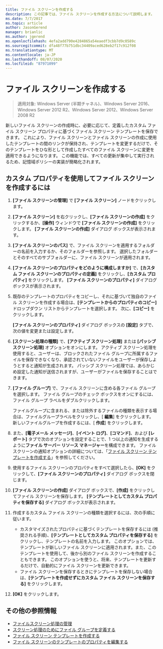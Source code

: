 ```yaml
---
title: ファイル スクリーンを作成する
description: この記事では、ファイル スクリーンを作成する方法について説明します。
ms.date: 7/7/2017
ms.topic: article
author: JasonGerend
manager: brianlic
ms.author: jgerend
ms.openlocfilehash: 4efa2add790e4284865a54eaedf3cbb7d9c0589c
ms.sourcegitcommit: dfa48f77b751dbc34409aced628eb2f17c912f08
ms.translationtype: MT
ms.contentlocale: ja-JP
ms.lasthandoff: 08/07/2020
ms.locfileid: "87971099"
---
```

# <a name="create-a-file-screen"></a>ファイル スクリーンを作成する

> 適用対象: Windows Server (半期チャネル)、Windows Server 2016、Windows Server 2012 R2、Windows Server 2012、Windows Server 2008 R2

新しいファイル スクリーンの作成時に、必要に応じて、定義したカスタム ファイル スクリーン プロパティに基づくファイル スクリーン テンプレートを保存できます。 これにより、ファイル スクリーンとファイル スクリーンの作成に使用したテンプレートの間のリンクが保持され、テンプレートを変更するだけで、そのテンプレートをひな形として作成したすべてのファイル スクリーンに変更を適用できるようになります。 この機能では、すべての更新が集中して実行されるため、記憶域ポリシーの実装が簡略化されます。

## <a name="to-create-a-file-screen-with-custom-properties"></a>カスタム プロパティを使用してファイル スクリーンを作成するには

1.  **[ファイル スクリーンの管理]** で **[ファイル スクリーン]** ノードをクリックします。

2.  **[ファイル スクリーン]** を右クリックし、**[ファイル スクリーンの作成]** をクリックするか、**[操作]** ウィンドウで **[ファイル スクリーンの作成]** をクリックします。 **[ファイル スクリーンの作成]** ダイアログ ボックスが表示されます。

3.  **[ファイル スクリーンのパス]** で、ファイル スクリーンを適用するフォルダーの名前を入力するか、そのフォルダーを参照します。 選択したフォルダーとそのすべてのサブフォルダーに、ファイル スクリーンが適用されます。

4.  **[ファイル スクリーンのプロパティをどのように構成しますか]** で、**[カスタム ファイル スクリーンのプロパティの定義]** をクリックし、**[カスタム プロパティ]** をクリックします。 **[ファイル スクリーンのプロパティ]** ダイアログ ボックスが表示されます。

5.  既存のテンプレートのプロパティをコピーし、それに基づいて独自のファイル スクリーンを作成する場合は、**[テンプレートからのプロパティのコピー]** ドロップダウン リストからテンプレートを選択します。 次に、**[コピー]** をクリックします。

    **[ファイル スクリーンのプロパティ]** ダイアログ ボックスの **[設定]** タブで、次の値を変更または設定します。

6.  **[スクリーン処理の種類]** で、**[アクティブ スクリーン処理]** または **[パッシブ スクリーン処理]** オプションをオンにします。 アクティブ スクリーン処理を使用すると、ユーザーは、ブロックされたファイル グループに所属するファイルを保存できなくなり、承認されていないファイルをユーザーが保存しようとすると通知が生成されます。 パッシブ スクリーン処理では、あらかじめ設定した通知が送信されますが、ユーザーがファイルを保存することはできます。

7.  **[ファイル グループ]** で、ファイル スクリーンに含める各ファイル グループを選択します。 ファイル グループのチェック ボックスをオンにするには、ファイル グループ ラベルをダブルクリックします。

    ファイルグループに含まれる、または除外するファイルの種類を表示する場合は、ファイルグループラベルをクリックし、[ **編集**] をクリックします。 新しいファイルグループを作成するには、[ **作成**] をクリックします。

8.  また、**[電子メール メッセージ]**、**[イベント ログ]**、**[コマンド]**、および **[レポート]** タブで次のオプションを設定することで、1 つ以上の通知を生成するように**ファイル サーバー リソース マネージャー**を構成できます。 ファイル スクリーンの通知オプションの詳細については、「[ファイル スクリーン テンプレートを作成する](create-file-screen-template.md)」を参照してください。

9.  使用するファイル スクリーンのプロパティをすべて選択したら、**[OK]** をクリックして、**[ファイル スクリーンのプロパティ]** ダイアログ ボックスを閉じます。

10. **[ファイル スクリーンの作成]** ダイアログ ボックスで、**[作成]** をクリックしてファイル スクリーンを保存します。 **[テンプレートとしてカスタム プロパティを保存する]** ダイアログ ボックスが表示されます。

11. 作成するカスタム ファイル スクリーンの種類を選択するには、次の手順に従います。

    -   カスタマイズされたプロパティに基づくテンプレートを保存するには (推奨される手順)、**[テンプレートとしてカスタム プロパティを保存する]** をクリックし、テンプレートの名前を入力します。 このオプションでは、テンプレートが新しいファイル スクリーンに適用されます。また、このテンプレートを使用して、後から別のファイル スクリーンを作成することもできます。 このオプションを使うと、将来、テンプレートを更新するだけで、自動的にファイル スクリーンを更新できます。
    -   ファイル スクリーンを保存するときにテンプレートを保存しない場合は、**[テンプレートを作成せずにカスタム ファイル スクリーンを保存する]** をクリックします。

12. **[OK]** をクリックします。

## <a name="additional-references"></a>その他の参照情報

-   [ファイルスクリーン処理の管理](file-screening-management.md)
-   [スクリーン処理のためにファイル グループを定義する](define-file-groups-for-screening.md)
-   [ファイル スクリーン テンプレートを作成する](create-file-screen-template.md)
-   [ファイル スクリーンのテンプレートのプロパティを編集する](edit-file-screen-template-properties.md)


